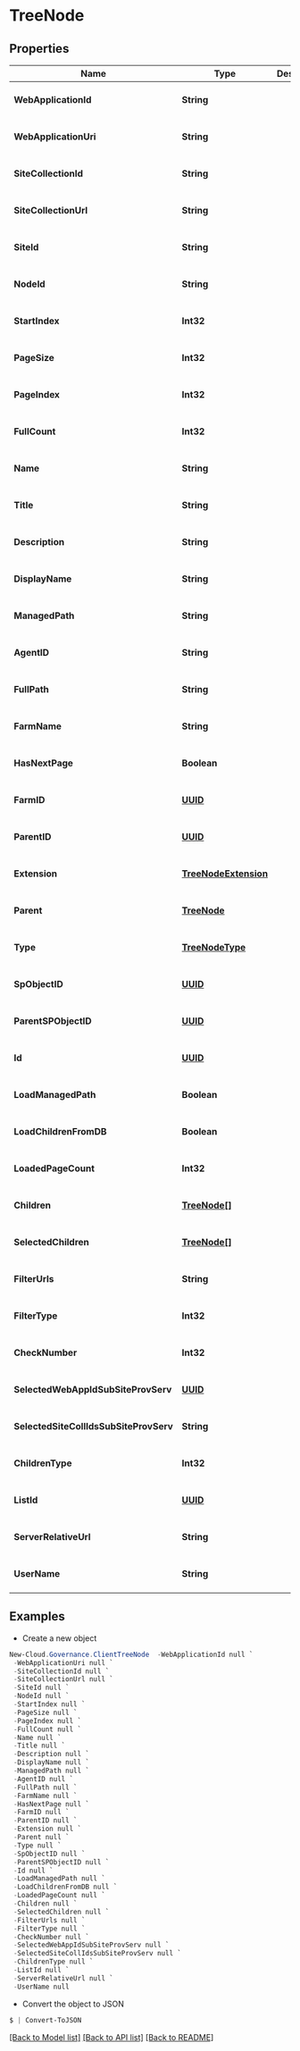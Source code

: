 # TreeNode
## Properties

Name | Type | Description | Notes
------------ | ------------- | ------------- | -------------
**WebApplicationId** | **String** |  | [optional] [default to null]
**WebApplicationUri** | **String** |  | [optional] [default to null]
**SiteCollectionId** | **String** |  | [optional] [default to null]
**SiteCollectionUrl** | **String** |  | [optional] [default to null]
**SiteId** | **String** |  | [optional] [default to null]
**NodeId** | **String** |  | [optional] [default to null]
**StartIndex** | **Int32** |  | [optional] [default to null]
**PageSize** | **Int32** |  | [optional] [default to null]
**PageIndex** | **Int32** |  | [optional] [default to null]
**FullCount** | **Int32** |  | [optional] [default to null]
**Name** | **String** |  | [optional] [default to null]
**Title** | **String** |  | [optional] [default to null]
**Description** | **String** |  | [optional] [default to null]
**DisplayName** | **String** |  | [optional] [default to null]
**ManagedPath** | **String** |  | [optional] [default to null]
**AgentID** | **String** |  | [optional] [default to null]
**FullPath** | **String** |  | [optional] [default to null]
**FarmName** | **String** |  | [optional] [default to null]
**HasNextPage** | **Boolean** |  | [optional] [default to null]
**FarmID** | [**UUID**](UUID.md) |  | [optional] [default to null]
**ParentID** | [**UUID**](UUID.md) |  | [optional] [default to null]
**Extension** | [**TreeNodeExtension**](TreeNodeExtension.md) |  | [optional] [default to null]
**Parent** | [**TreeNode**](TreeNode.md) |  | [optional] [default to null]
**Type** | [**TreeNodeType**](TreeNodeType.md) |  | [optional] [default to null]
**SpObjectID** | [**UUID**](UUID.md) |  | [optional] [default to null]
**ParentSPObjectID** | [**UUID**](UUID.md) |  | [optional] [default to null]
**Id** | [**UUID**](UUID.md) |  | [optional] [default to null]
**LoadManagedPath** | **Boolean** |  | [optional] [default to null]
**LoadChildrenFromDB** | **Boolean** |  | [optional] [default to null]
**LoadedPageCount** | **Int32** |  | [optional] [default to null]
**Children** | [**TreeNode[]**](TreeNode.md) |  | [optional] [default to null]
**SelectedChildren** | [**TreeNode[]**](TreeNode.md) |  | [optional] [default to null]
**FilterUrls** | **String** |  | [optional] [default to null]
**FilterType** | **Int32** |  | [optional] [default to null]
**CheckNumber** | **Int32** |  | [optional] [default to null]
**SelectedWebAppIdSubSiteProvServ** | [**UUID**](UUID.md) |  | [optional] [default to null]
**SelectedSiteCollIdsSubSiteProvServ** | **String** |  | [optional] [default to null]
**ChildrenType** | **Int32** |  | [optional] [default to null]
**ListId** | [**UUID**](UUID.md) |  | [optional] [default to null]
**ServerRelativeUrl** | **String** |  | [optional] [default to null]
**UserName** | **String** |  | [optional] [default to null]

## Examples

- Create a new object
```powershell
New-Cloud.Governance.ClientTreeNode  -WebApplicationId null `
 -WebApplicationUri null `
 -SiteCollectionId null `
 -SiteCollectionUrl null `
 -SiteId null `
 -NodeId null `
 -StartIndex null `
 -PageSize null `
 -PageIndex null `
 -FullCount null `
 -Name null `
 -Title null `
 -Description null `
 -DisplayName null `
 -ManagedPath null `
 -AgentID null `
 -FullPath null `
 -FarmName null `
 -HasNextPage null `
 -FarmID null `
 -ParentID null `
 -Extension null `
 -Parent null `
 -Type null `
 -SpObjectID null `
 -ParentSPObjectID null `
 -Id null `
 -LoadManagedPath null `
 -LoadChildrenFromDB null `
 -LoadedPageCount null `
 -Children null `
 -SelectedChildren null `
 -FilterUrls null `
 -FilterType null `
 -CheckNumber null `
 -SelectedWebAppIdSubSiteProvServ null `
 -SelectedSiteCollIdsSubSiteProvServ null `
 -ChildrenType null `
 -ListId null `
 -ServerRelativeUrl null `
 -UserName null
```

- Convert the object to JSON
```powershell
$ | Convert-ToJSON
```


[[Back to Model list]](../README.md#documentation-for-models) [[Back to API list]](../README.md#documentation-for-api-endpoints) [[Back to README]](../README.md)

